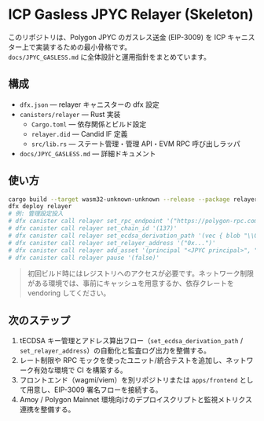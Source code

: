 # ICP Gasless JPYC Relayer (Skeleton)

このリポジトリは、Polygon JPYC のガスレス送金 (EIP-3009) を ICP キャニスター上で実装するための最小骨格です。  
`docs/JPYC_GASLESS.md` に全体設計と運用指針をまとめています。

## 構成

- `dfx.json` — relayer キャニスターの dfx 設定
- `canisters/relayer` — Rust 実装
  - `Cargo.toml` — 依存関係とビルド設定
  - `relayer.did` — Candid IF 定義
  - `src/lib.rs` — ステート管理・管理 API・EVM RPC 呼び出しラッパ
- `docs/JPYC_GASLESS.md` — 詳細ドキュメント

## 使い方

```bash
cargo build --target wasm32-unknown-unknown --release --package relayer
dfx deploy relayer
# 例: 管理設定投入
# dfx canister call relayer set_rpc_endpoint '("https://polygon-rpc.com")'
# dfx canister call relayer set_chain_id '(137)'
# dfx canister call relayer set_ecdsa_derivation_path '(vec { blob "\\00..." })'
# dfx canister call relayer set_relayer_address '("0x...")'
# dfx canister call relayer add_asset '(principal "<JPYC principal>", "0x..", 0)'
# dfx canister call relayer pause '(false)'
```

> 初回ビルド時にはレジストリへのアクセスが必要です。ネットワーク制限がある環境では、事前にキャッシュを用意するか、依存クレートを vendoring してください。

## 次のステップ

1. tECDSA キー管理とアドレス算出フロー（`set_ecdsa_derivation_path` / `set_relayer_address`）の自動化と監査ログ出力を整備する。
2. レート制限や RPC モックを使ったユニット/統合テストを追加し、ネットワーク有効な環境で CI を構築する。
3. フロントエンド（wagmi/viem）を別リポジトリまたは `apps/frontend` として用意し、EIP-3009 署名フローを接続する。
4. Amoy / Polygon Mainnet 環境向けのデプロイスクリプトと監視メトリクス連携を整備する。
